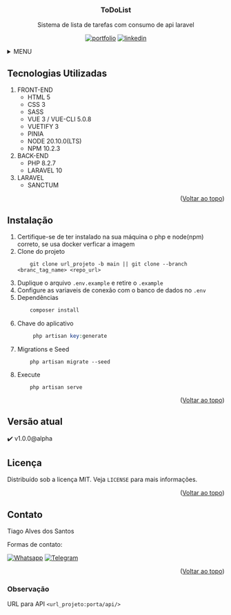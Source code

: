

<a name="readme-top"></a>

<!-- PROJETO LOGO -->
<br />
<div align="center">


  <h3 align="center">ToDoList</h3>

  <p align="center">
    Sistema de lista de tarefas com consumo de api laravel
  </p>

  [![portfolio][portfolio-shield]][portfolio-url]
  [![linkedin][linkedin-shield]][linkedin-url]
</div>




<!-- MENU -->
<details>
  <summary>MENU</summary>
  <ol>

    <li><a href="#tecnologias-utilizadas">Tecnologias Utilizadas</a></li>
    <li><a href="#instalação">Instalação</a></li>
    <li><a href="#versão-atual">Versão atual</a></li>
    <li><a href="#licença">Licença</a></li>
    <li><a href="#contato">Contato</a></li>
  </ol>
</details>


## Tecnologias Utilizadas
1. FRONT-END
    * HTML 5
    * CSS 3
    * SASS
    * VUE 3 / VUE-CLI 5.0.8
    * VUETIFY 3
    * PINIA
    * NODE 20.10.0(LTS)
    * NPM 10.2.3
2. BACK-END
    * PHP 8.2.7
    * LARAVEL 10
3. LARAVEL
    * SANCTUM



<p align="right">(<a href="#readme-top">Voltar ao topo</a>)</p>

<!-- GETTING STARTED -->
## Instalação

1. Certifique-se de ter instalado na sua máquina o php e node(npm) correto, se usa docker verficar a imagem
2. Clone do projeto
    ~~~git
        git clone url_projeto -b main || git clone --branch <branc_tag_name> <repo_url>
    ~~~
3. Duplique o arquivo `.env.example` e retire o `.example`
4. Configure as variaveis de conexão com o banco de dados no `.env`
5. Dependências
    ~~~php
        composer install 
    ~~~
6. Chave do aplicativo 
   ~~~php
        php artisan key:generate 
   ~~~
7. Migrations e Seed
    ~~~
        php artisan migrate --seed
    ~~~
8. Execute 
    ~~~
        php artisan serve
    ~~~


<p align="right">(<a href="#readme-top">Voltar ao topo</a>)</p>

## Versão atual
:heavy_check_mark:  v1.0.0@alpha


<!-- LICENÇA -->
## Licença
Distribuído sob a licença MIT. Veja `LICENSE` para mais informações.

<p align="right">(<a href="#readme-top">Voltar ao topo</a>)</p>



<!-- CONTACT -->
## Contato
Tiago Alves dos Santos

Formas de contato: 
<br>

[![Whatsapp][whatsapp-shield]][whatsapp-url]
[![Telegram][telegram-shield]][telegram-url]

<p align="right">(<a href="#readme-top">Voltar ao topo</a>)</p>



<!-- AGRADECIMENTOS -->
<!-- ## Agardecimentos

Use este espaço para listar os recursos que você considera úteis e aos quais gostaria de dar crédito. Eu incluí alguns dos meus favoritos para começar!

* [Choose an Open Source License](https://choosealicense.com)
* [GitHub Emoji Cheat Sheet](https://www.webpagefx.com/tools/emoji-cheat-sheet)
* [Malven's Flexbox Cheatsheet](https://flexbox.malven.co/)
* [Malven's Grid Cheatsheet](https://grid.malven.co/)
* [Img Shields](https://shields.io)
* [GitHub Pages](https://pages.github.com)
* [Font Awesome](https://fontawesome.com)
* [React Icons](https://react-icons.github.io/react-icons/search)

<p align="right">(<a href="#readme-top">Voltar ao topo</a>)</p> -->

### Observação
URL para API `<url_projeto:porta/api/>`

<!-- MARKDOWN -->
[whatsapp-shield]: https://img.shields.io/badge/WhatsApp-25D366?style=for-the-badge&logo=whatsapp&logoColor=white
[whatsapp-url]: https://wa.link/h5vlzo
[telegram-shield]: https://img.shields.io/badge/Telegram-2CA5E0?style=for-the-badge&logo=telegram&logoColor=white
[telegram-url]: https://t.me/TiagoAlves2001
[linkedin-shield]: https://img.shields.io/badge/LinkedIn-0077B5?style=for-the-badge&logo=linkedin&logoColor=white
[linkedin-url]: https://www.linkedin.com/in/tiago-alves-dos-santos-de-oliveira-96699a189/
[portfolio-shield]: https://img.shields.io/badge/PORTFOLIO-%20CLIQUE%20AQUI%20-%20BLACK
[portfolio-url]: https://tiago-alves-dos-santos.github.io/portfolio/#about

